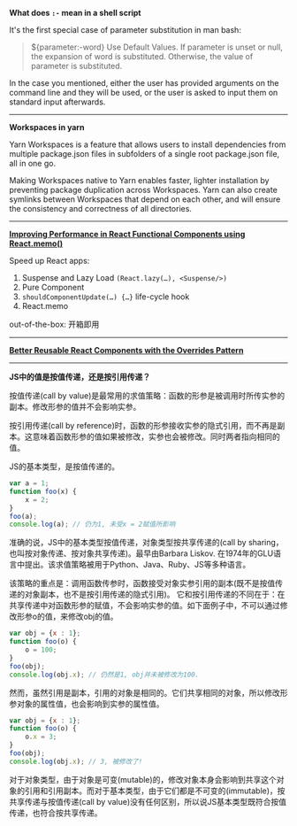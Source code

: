 **What does `:-` mean in a shell script**

It's the first special case of parameter substitution in man bash:

> ${parameter:-word}
Use Default Values. If parameter is unset or null, the expansion of word is substituted. Otherwise, the value of parameter is substituted.

In the case you mentioned, either the user has provided arguments on the command line and they will be used, or the user is asked to input them on standard input afterwards.

---

**Workspaces in yarn**

Yarn Workspaces is a feature that allows users to install dependencies from multiple package.json files in subfolders of a single root package.json file, all in one go.

Making Workspaces native to Yarn enables faster, lighter installation by preventing package duplication across Workspaces. Yarn can also create symlinks between Workspaces that depend on each other, and will ensure the consistency and correctness of all directories.

---

**[Improving Performance in React Functional Components using React.memo()](https://blog.bitsrc.io/improve-performance-in-react-functional-components-using-react-memo-b2e80c11e15a)**

Speed up React apps:
1. Suspense and Lazy Load `(React.lazy(…), <Suspense/>)`
2. Pure Component
3. `shouldComponentUpdate(…) {…}` life-cycle hook
4. React.memo

out-of-the-box: 开箱即用

---

**[Better Reusable React Components with the Overrides Pattern](https://medium.com/@dschnr/better-reusable-react-components-with-the-overrides-pattern-9eca2339f646)**

---

**JS中的值是按值传递，还是按引用传递？**

按值传递(call by value)是最常用的求值策略：函数的形参是被调用时所传实参的副本。修改形参的值并不会影响实参。

按引用传递(call by reference)时，函数的形参接收实参的隐式引用，而不再是副本。这意味着函数形参的值如果被修改，实参也会被修改。同时两者指向相同的值。

JS的基本类型，是按值传递的。
```javascript
var a = 1;
function foo(x) {
    x = 2;
}
foo(a);
console.log(a); // 仍为1, 未受x = 2赋值所影响
```

准确的说，JS中的基本类型按值传递，对象类型按共享传递的(call by sharing，也叫按对象传递、按对象共享传递)。最早由Barbara Liskov. 在1974年的GLU语言中提出。该求值策略被用于Python、Java、Ruby、JS等多种语言。

该策略的重点是：调用函数传参时，函数接受对象实参引用的副本(既不是按值传递的对象副本，也不是按引用传递的隐式引用)。 它和按引用传递的不同在于：在共享传递中对函数形参的赋值，不会影响实参的值。如下面例子中，不可以通过修改形参o的值，来修改obj的值。
```javascript
var obj = {x : 1};
function foo(o) {
    o = 100;
}
foo(obj);
console.log(obj.x); // 仍然是1, obj并未被修改为100.
```

然而，虽然引用是副本，引用的对象是相同的。它们共享相同的对象，所以修改形参对象的属性值，也会影响到实参的属性值。
```javascript
var obj = {x : 1};
function foo(o) {
    o.x = 3;
}
foo(obj);
console.log(obj.x); // 3, 被修改了!
```

对于对象类型，由于对象是可变(mutable)的，修改对象本身会影响到共享这个对象的引用和引用副本。而对于基本类型，由于它们都是不可变的(immutable)，按共享传递与按值传递(call by value)没有任何区别，所以说JS基本类型既符合按值传递，也符合按共享传递。